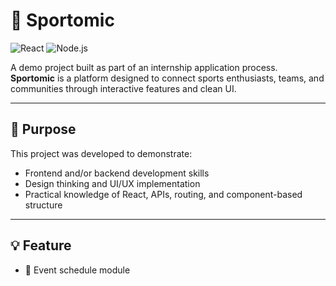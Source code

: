 # 🏀 Sportomic
![React](https://img.shields.io/badge/frontend-React-61DAFB?logo=react&logoColor=white)
![Node.js](https://img.shields.io/badge/backend-Node.js-339933?logo=nodedotjs&logoColor=white)


A demo project built as part of an internship application process.  
**Sportomic** is a platform designed to connect sports enthusiasts, teams, and communities through interactive features and clean UI.

---

## 🎯 Purpose

This project was developed to demonstrate:

- Frontend and/or backend development skills
- Design thinking and UI/UX implementation
- Practical knowledge of React, APIs, routing, and component-based structure

---

## 💡 Feature

- 📆 Event schedule module

